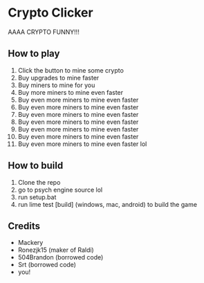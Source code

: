 # Crypto Clicker
AAAA CRYPTO FUNNY!!!

## How to play
1. Click the button to mine some crypto
2. Buy upgrades to mine faster
3. Buy miners to mine for you
4. Buy more miners to mine even faster
5. Buy even more miners to mine even faster
6. Buy even more miners to mine even faster
7. Buy even more miners to mine even faster
8. Buy even more miners to mine even faster
9. Buy even more miners to mine even faster
10. Buy even more miners to mine even faster
11. Buy even more miners to mine even faster
lol

## How to build
1. Clone the repo
2. go to psych engine source lol
3. run setup.bat
4. run lime test [build] (windows, mac, android) to build the game

## Credits
- Mackery
- Ronezjk15 (maker of Raldi)
- 504Brandon (borrowed code)
- Srt (borrowed code)
- you!
